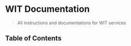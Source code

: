 # WIT Documentation

> All instructions and documentations for WIT services

## Table of Contents


